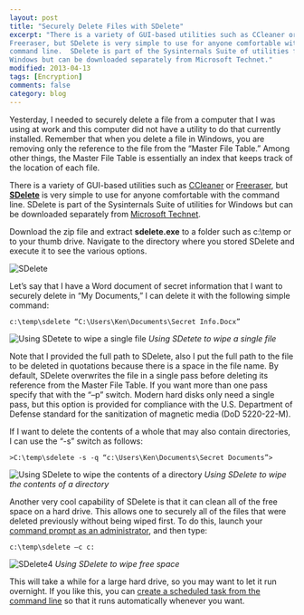```yaml
---
layout: post
title: "Securely Delete Files with SDelete"
excerpt: "There is a variety of GUI-based utilities such as CCleaner or
Freeraser, but SDelete is very simple to use for anyone comfortable with the
command line.  SDelete is part of the Sysinternals Suite of utilities for
Windows but can be downloaded separately from Microsoft Technet."
modified: 2013-04-13
tags: [Encryption]
comments: false
category: blog
---
```


Yesterday, I needed to securely delete a file from a computer that I was using
at work and this computer did not have a utility to do that currently
installed.  Remember that when you delete a file in Windows, you are removing
only the reference to the file from the “Master File Table.”  Among other
things, the Master File Table is essentially an index that keeps track of the
location of each file.

There is a variety of GUI-based utilities such as [CCleaner](http://www.piriform.com/ccleaner/builds)
 or [Freeraser](http://www.freeraser.com/), but **[SDelete](http://technet.microsoft.com/en-us/sysinternals/bb897443)**
is very simple to use for anyone comfortable with the command line.
SDelete is part of the Sysinternals Suite of utilities for Windows but can
be downloaded separately from [Microsoft Technet](https://technet.microsoft.com/en-us/sysinternals/bb897443).

Download the zip file and extract **sdelete.exe** to a folder such as c:\temp
or to your thumb drive.  Navigate to the directory where you stored SDelete and
execute it to see the various options.

![SDelete](https://kennethghartman.com/images/SDelete1.png)

Let’s say that I have a Word document of secret information that I want to
securely delete in “My Documents,”  I can delete it with the following
simple command:

```
c:\temp\sdelete “C:\Users\Ken\Documents\Secret Info.Docx”
```

![Using SDetete to wipe a single file](https://kennethghartman.com/images/Sdelete2.png)
*Using SDetete to wipe a single file*

Note that I provided the full path to SDelete, also I put the full path to the
file to be deleted in quotations because there is a space in the file name. By
default, SDelete overwrites the file in a single pass before deleting its
reference from the Master File Table.  If you want more than one pass specify
that with the “–p” switch.  Modern hard disks only need a single pass,
but this option is provided for compliance with the U.S. Department of Defense
standard for the sanitization of magnetic media (DoD 5220-22-M).

If I want to delete the contents of a whole that may also contain directories,
I can use the “-s” switch as follows:

```
>C:\temp\sdelete -s -q “c:\Users\Ken\Documents\Secret Documents”>
```

![Using SDelete to wipe the contents of a directory](https://kennethghartman.com/images/Sdelete3.png)
*Using SDelete to wipe the contents of a directory*

Another very cool capability of SDelete is that it can clean all of the free
space on a hard drive.  This allows one to securely all of the files that were
deleted previously without being wiped first.  To do this, launch your
[command prompt as an administrator](http://technet.microsoft.com/en-us/library/cc947813(v=ws.10).aspx),
and then type:

```
c:\temp\sdelete –c c:
```

![SDelete4](https://kennethghartman.com/images/Sdelete4.png)
*Using SDelete to wipe free space*

This will take a while for a large hard drive, so you may want to let it run
overnight.  If you like this, you can [create a scheduled task from the command line](https://technet.microsoft.com/en-us/library/cc772785(v=ws.10).aspx)
so that it runs automatically whenever you want.
